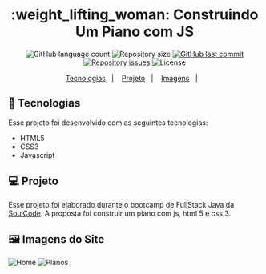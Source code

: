 <h1 align="center">
    :weight_lifting_woman: Construindo Um Piano com JS
</h1>
<p align="center">
  <img alt="GitHub language count" src="https://img.shields.io/github/languages/count/giovaner10/piano_js">

  <img alt="Repository size" src="https://img.shields.io/github/repo-size/giovaner10/piano_js">

  <a href="https://github.com/alvaroaxsmith/projeto-1-soulcode/main">
    <img alt="GitHub last commit" src="https://img.shields.io/github/last-commit/giovaner10/piano_js">
  </a>

  <a href="https://github.com/alvaroaxsmith/projeto-1-soulcode/issues">
    <img alt="Repository issues" src="https://img.shields.io/github/issues/giovaner10/piano_js">
  </a>

  <img alt="License" src="https://img.shields.io/badge/license-MIT-brightgreen">
</p>
<p align="center">
  <a href="#ancora1">Tecnologias</a>&nbsp;&nbsp;&nbsp;|&nbsp;&nbsp;&nbsp;
  <a href="#ancora2">Projeto</a>&nbsp;&nbsp;&nbsp;|&nbsp;&nbsp;&nbsp;
  <a href="#ancora3">Imagens</a>&nbsp;&nbsp;&nbsp;|&nbsp;&nbsp;&nbsp;
</p>

<a id="ancora1"></a>
## :rocket: Tecnologias 

Esse projeto foi desenvolvido com as seguintes tecnologias:
- HTML5
- CSS3
- Javascript

<a id="ancora2"></a>
## 💻 Projeto
Esse projeto foi elaborado durante o bootcamp de FullStack Java da [SoulCode](https://soulcodeacademy.org/index.html). A proposta foi construir um piano com js, html 5 e css 3.

<a id="ancora3"></a>
## :framed_picture: Imagens do Site


 ![Home](https://github.com/giovaner10/piano_js/blob/main/img/Captura%20de%20tela%202022-03-04%20233512.png)   ![Planos](https://github.com/giovaner10/piano_js/blob/main/img/Captura%20de%20tela%202022-03-04%20233528.png)  
